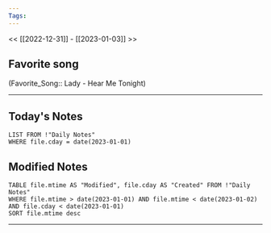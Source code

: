 ```yaml
---
Tags:
---
```

<< [[2022-12-31]] - [[2023-01-03]] >>
## Favorite song
(Favorite_Song:: Lady - Hear Me Tonight)
___
## Today's Notes
```dataview
LIST FROM !"Daily Notes"
WHERE file.cday = date(2023-01-01)
```
## Modified Notes
```dataview
TABLE file.mtime AS "Modified", file.cday AS "Created" FROM !"Daily Notes" 
WHERE file.mtime > date(2023-01-01) AND file.mtime < date(2023-01-02) AND file.cday < date(2023-01-01)
SORT file.mtime desc
```
___
